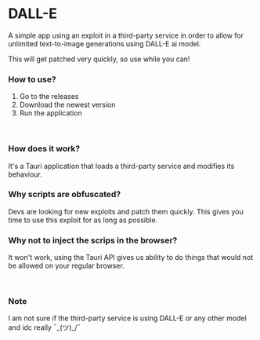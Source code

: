 # DALL-E
A simple app using an exploit in a third-party service in order to allow for unlimited text-to-image generations using DALL-E ai model.

This will get patched very quickly, so use while you can!

### How to use?
1. Go to the releases
2. Download the newest version
3. Run the application

<br>

### How does it work?
It's a Tauri application that loads a third-party service and modifies its behaviour.

### Why scripts are obfuscated?
Devs are looking for new exploits and patch them quickly. This gives you time to use this exploit for as long as possible.

### Why not to inject the scrips in the browser?
It won't work, using the Tauri API gives us ability to do things that would not be allowed on your regular browser.

<br>

### Note
I am not sure if the third-party service is using DALL-E or any other model and idc really ¯\_(ツ)_/¯
